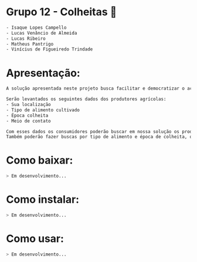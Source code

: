 # Grupo 12 - Colheitas 🌱
```sh
- Isaque Lopes Campello
- Lucas Venâncio de Almeida
- Lucas Ribeiro
- Matheus Pantrigo
- Vinícius de Figueiredo Trindade
```


# Apresentação:
```sh
A solução apresentada neste projeto busca facilitar e democratizar o acesso a alimentos de pequenos produtores agrícolas.

Serão levantados os seguintes dados dos produtores agrícolas:
- Sua localização
- Tipo de alimento cultivado
- Época colheita
- Meio de contato

Com esses dados os consumidores poderão buscar em nossa solução os produtores agrícolas mais próximos.
Também poderão fazer buscas por tipo de alimento e época de colheita, obetendo o contato direto com o produtor. 
```

# Como baixar:
```sh
> Em desenvolvimento...
```

# Como instalar:
```sh
> Em desenvolvimento...
```

# Como usar:
```sh
> Em desenvolvimento...
```
